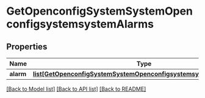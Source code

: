 # GetOpenconfigSystemSystemOpenconfigsystemsystemAlarms

## Properties
Name | Type | Description | Notes
------------ | ------------- | ------------- | -------------
**alarm** | [**list[GetOpenconfigSystemSystemOpenconfigsystemsystemAlarmsAlarm]**](GetOpenconfigSystemSystemOpenconfigsystemsystemAlarmsAlarm.md) |  | [optional] 

[[Back to Model list]](../README.md#documentation-for-models) [[Back to API list]](../README.md#documentation-for-api-endpoints) [[Back to README]](../README.md)


